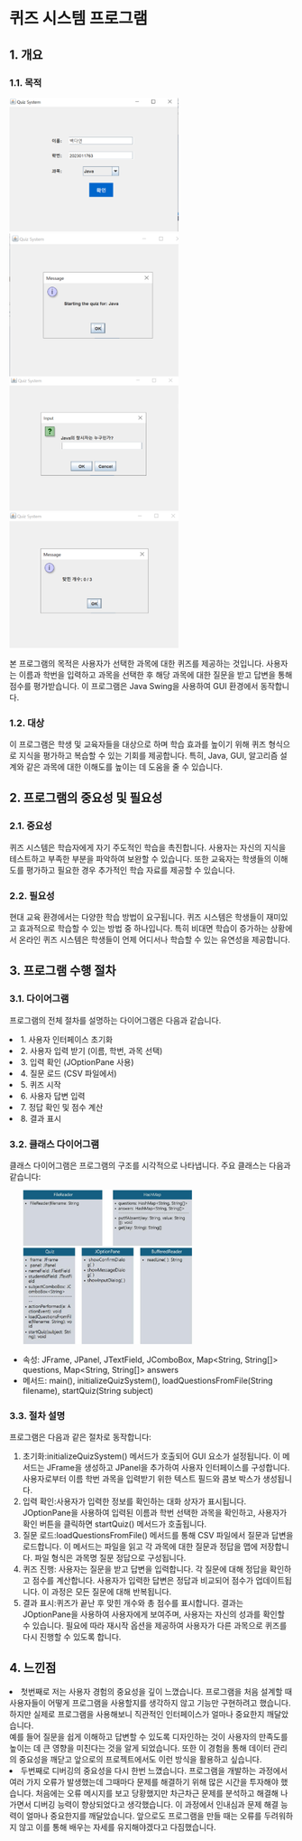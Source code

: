 <h1>퀴즈 시스템 프로그램</h1>
<h2>1. 개요</h2>
<h3>1.1. 목적</h3>
<img src='https://github.com/dayeonnnnnnn/Exam-Project/blob/master/그림1.png' width="300" />
<img src='https://github.com/dayeonnnnnnn/Exam-Project/blob/master/그림2.png' width="300" />
<img src='https://github.com/dayeonnnnnnn/Exam-Project/blob/master/그림3.png' width="300" />
<img src='https://github.com/dayeonnnnnnn/Exam-Project/blob/master/그림4.png' width="300" />
<p></p>
<p>본 프로그램의 목적은 사용자가 선택한 과목에 대한 퀴즈를 제공하는 것입니다. 
  사용자는 이름과 학번을 입력하고 과목을 선택한 후 해당 과목에 대한 질문을 받고 답변을 통해 점수를 평가받습니다. 
  이 프로그램은 Java Swing을 사용하여 GUI 환경에서 동작합니다.</p>
<h3>1.2. 대상</h3>
<p>이 프로그램은 학생 및 교육자들을 대상으로 하며 학습 효과를 높이기 위해 퀴즈 형식으로 지식을 평가하고 복습할 수 있는 기회를 제공합니다. 
  특히, Java, GUI, 알고리즘 설계와 같은 과목에 대한 이해도를 높이는 데 도움을 줄 수 있습니다.</p>
<h2>2. 프로그램의 중요성 및 필요성</h2>
<h3>2.1. 중요성</h3>
<p>퀴즈 시스템은 학습자에게 자기 주도적인 학습을 촉진합니다. 사용자는 자신의 지식을 테스트하고 부족한 부분을 파악하여 보완할 수 있습니다. 
  또한 교육자는 학생들의 이해도를 평가하고 필요한 경우 추가적인 학습 자료를 제공할 수 있습니다.</p>
<h3>2.2. 필요성</h3>
<p>현대 교육 환경에서는 다양한 학습 방법이 요구됩니다. 퀴즈 시스템은 학생들이 재미있고 효과적으로 학습할 수 있는 방법 중 하나입니다.
  특히 비대면 학습이 증가하는 상황에서 온라인 퀴즈 시스템은 학생들이 언제 어디서나 학습할 수 있는 유연성을 제공합니다.</p>
<h2>3. 프로그램 수행 절차</h2>
<h3>3.1. 다이어그램</h3>
<p>프로그램의 전체 절차를 설명하는 다이어그램은 다음과 같습니다.</p>
<li>1. 사용자 인터페이스 초기화</li>
<li>2. 사용자 입력 받기 (이름, 학번, 과목 선택)</li>
<li>3. 입력 확인 (JOptionPane 사용)</li>
<li>4. 질문 로드 (CSV 파일에서)</li>
<li>5. 퀴즈 시작</li>
<li>6. 사용자 답변 입력</li>
<li>7. 정답 확인 및 점수 계산</li>
<li>8. 결과 표시</li>
<h3>3.2. 클래스 다이어그램</h3>
<p>클래스 다이어그램은 프로그램의 구조를 시각적으로 나타냅니다. 주요 클래스는 다음과 같습니다:</p>
<ul>
  <img src='https://github.com/dayeonnnnnnn/Exam-Project/blob/master/그림02.jpg' width="300" />
  <img src='https://github.com/dayeonnnnnnn/Exam-Project/blob/master/그림03.jpg' width="300" />
 
  <P></P>
<li>속성: JFrame, JPanel, JTextField, JComboBox, Map&lt;String, String[]&gt; questions, Map&lt;String, String[]&gt; answers</li>
<li>메서드: main(), initializeQuizSystem(), loadQuestionsFromFile(String filename), startQuiz(String subject)</li>
</ul>
</li>
</ul>
<h3>3.3. 절차 설명</h3>
<p>프로그램은 다음과 같은 절차로 동작합니다:</p>
<ol>
<li>초기화:initializeQuizSystem() 메서드가 호출되어 GUI 요소가 설정됩니다. 이 메서드는 JFrame을 생성하고 JPanel을 추가하여 사용자 인터페이스를 구성합니다. 사용자로부터 이름 학번 과목을 입력받기 위한 텍스트 필드와 콤보 박스가 생성됩니다.
<li>입력 확인:사용자가 입력한 정보를 확인하는 대화 상자가 표시됩니다. JOptionPane을 사용하여 입력된 이름과 학번 선택한 과목을 확인하고, 사용자가 확인 버튼을 클릭하면 startQuiz() 메서드가 호출됩니다.
<li>질문 로드:loadQuestionsFromFile() 메서드를 통해 CSV 파일에서 질문과 답변을 로드합니다. 이 메서드는 파일을 읽고 각 과목에 대한 질문과 정답을 맵에 저장합니다. 파일 형식은 과목명 질문 정답으로 구성됩니다.
<li>퀴즈 진행:
사용자는 질문을 받고 답변을 입력합니다. 각 질문에 대해 정답을 확인하고 점수를 계산합니다. 사용자가 입력한 답변은 정답과 비교되어 점수가 업데이트됩니다. 이 과정은 모든 질문에 대해 반복됩니다.
<li>결과 표시:퀴즈가 끝난 후 맞힌 개수와 총 점수를 표시합니다. 결과는 JOptionPane을 사용하여 사용자에게 보여주며, 사용자는 자신의 성과를 확인할 수 있습니다. 필요에 따라 재시작 옵션을 제공하여 사용자가 다른 과목으로 퀴즈를 다시 진행할 수 있도록 합니다.
</ol>
<h2>4. 느낀점</h2>
<p><li>첫번째로 저는 사용자 경험의 중요성을 깊이 느꼈습니다. 프로그램을 처음 설계할 때 사용자들이 어떻게 프로그램을 사용할지를 생각하지 않고 기능만 구현하려고 했습니다.
하지만 실제로 프로그램을 사용해보니 직관적인 인터페이스가 얼마나 중요한지 깨달았습니다. </li>
예를 들어 질문을 쉽게 이해하고 답변할 수 있도록 디자인하는 것이 사용자의 만족도를 높이는 데 큰 영향을 미친다는 것을 알게 되었습니다.
또한 이 경험을 통해 데이터 관리의 중요성을 깨닫고 앞으로의 프로젝트에서도 이런 방식을 활용하고 싶습니다.
<li>두번째로 디버깅의 중요성을 다시 한번 느꼈습니다. 프로그램을 개발하는 과정에서 여러 가지 오류가 발생했는데 그때마다 문제를 해결하기 위해 많은 시간을 투자해야 했습니다.
처음에는 오류 메시지를 보고 당황했지만 차근차근 문제를 분석하고 해결해 나가면서 디버깅 능력이 향상되었다고 생각했습니다.
이 과정에서 인내심과 문제 해결 능력이 얼마나 중요한지를 깨달았습니다. 앞으로도 프로그램을 만들 때는 오류를 두려워하지 않고 이를 통해 배우는 자세를 유지해야겠다고 다짐했습니다.</li></p>

